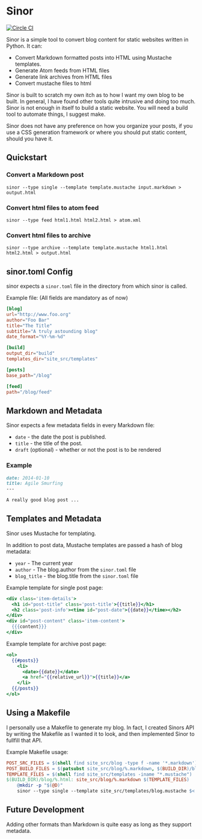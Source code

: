 # Sinor

[![Circle CI](https://circleci.com/gh/mahnve/sinor.svg?style=svg)](https://circleci.com/gh/mahnve/sinor)

Sinor is a simple tool to convert blog content for static websites
written in Python. It can:

* Convert Markdown formatted posts into HTML using Mustache templates.
* Generate Atom feeds from HTML files
* Generate link archives from HTML files
* Convert mustache files to html

Sinor is built to scratch my own itch as to how I want my own blog to
be built. In general, I have found other tools quite intrusive and
doing too much. Sinor is not enough in itself to build a static
website. You will need a build tool to automate things, I suggest
make.

Sinor does not have any preference on how you organize your
posts, if you use a CSS generation framework or where you should put
static content, should you have it.

## Quickstart

### Convert a Markdown post
```shell
sinor --type single --template template.mustache input.markdown > output.html
```

### Convert html files to atom feed
```shell
sinor --type feed html1.html html2.html > atom.xml
```

### Convert html files to archive
```
sinor --type archive --template template.mustache html1.html html2.html > output.html
```

## sinor.toml Config

sinor expects a ```sinor.toml``` file in the directory from which
sinor is called.


Example file: (All fields are mandatory as of now)

```toml
[blog]
url="http://www.foo.org"
author="Foo Bar"
title="The Title"
subtitle="A truly astounding blog"
date_format="%Y-%m-%d"

[build]
output_dir="build"
templates_dir="site_src/templates"

[posts]
base_path="/blog"

[feed]
path="/blog/feed"
```

## Markdown and Metadata

Sinor expects a few metadata fields in every Markdown file:

* ```date``` - the date the post is published. 
* ```title``` - the title of the post. 
* ```draft``` (optional) - whether or not the post is to be rendered

### Example

```Markdown
date: 2014-01-10
title: Agile Smurfing
---

A really good blog post ...
```

## Templates and Metadata

Sinor uses Mustache for templating. 

In addition to post data, Mustache templates are passed a hash of blog metadata:

* ```year``` - The current year
* ```author``` - The blog.author from the ```sinor.toml``` file
* ```blog_title``` - the blog.title from the ```sinor.toml``` file

Example template for single post page:

```Mustache
<div class='item-details'>
  <h1 id="post-title" class='post-title'>{{title}}</h1>
  <h2 class='post-info'><time id="post-date">{{date}}</time></h2>
</div>
<div id="post-content" class='item-content'>
  {{{content}}}
</div>
```

Example template for archive post page:

```Mustache
<ol>
  {{#posts}}
    <li>
      <date>{{date}}</date>
      <a href="{{relative_url}}">{{title}}</a>
    </li>
  {{/posts}}
</ol>
```

## Using a Makefile

I personally use a Makefile to generate my blog. In fact, I created
Sinors API by writing the Makefile as I wanted it to look, and then
implemented Sinor to fullfill that API.

Example Makefile usage:

```Makefile
POST_SRC_FILES = $(shell find site_src/blog -type f -name '*.markdown')
POST_BUILD_FILES = $(patsubst site_src/blog/%.markdown, $(BUILD_DIR)/blog/%.html, $(POST_SRC_FILES))
TEMPLATE_FILES = $(shell find site_src/templates -iname "*.mustache")
$(BUILD_DIR)/blog/%.html: site_src/blog/%.markdown $(TEMPLATE_FILES)
	@mkdir -p "$(@D)"
	sinor --type single --template site_src/templates/blog.mustache $< > $@
```

## Future Development

Adding other formats than Markdown is quite easy as long as they
support metadata. 
